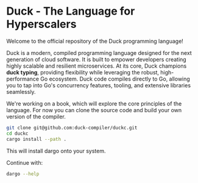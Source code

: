 # Duck - The Language for Hyperscalers
Welcome to the official repository of the Duck programming language!

Duck is a modern, compiled programming language designed for the next generation of cloud software. It is built to empower developers creating highly scalable and resilient microservices. At its core, Duck champions **duck typing**, providing flexibility while leveraging the robust, high-performance Go ecosystem. Duck code compiles directly to Go, allowing you to tap into Go's concurrency features, tooling, and extensive libraries seamlessly.

We're working on a book, which will explore the core principles of the language.
For now you can clone the source code and build your own version of the compiler.

```sh
git clone git@github.com:duck-compiler/duckc.git
cd duckc
cargo install --path .
```

This will install dargo onto your system.

Continue with:

```sh
dargo --help
```
